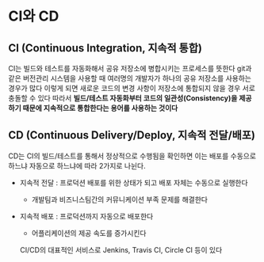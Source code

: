 # CI와 CD

## CI (Continuous Integration, 지속적 통합)

CI는 빌드와 테스트를 자동화해서 공유 저장소에 병합시키는 프로세스를 뜻한다
git과 같은 버전관리 시스템을 사용할 때 여러명의 개발자가 하나의 공유 저장소를 사용하는 경우가 많다
이렇게 되면 새로운 코드의 변경 사항이 저장소에 통합되지 않을 경우 서로 충돌할 수 있다
따라서 **빌드/테스트 자동화부터 코드의 일관성(Consistency)을 제공하기 때문에 지속적으로 통합한다는 용어를 사용하는 것이다**

## CD (Continuous Delivery/Deploy, 지속적 전달/배포)

CD는 CI의 빌드/테스트를 통해서 정상적으로 수행됨을 확인하면 이는 배포를 수동으로 하느냐 자동으로 하느냐에 따라 2가지로 나뉜다.

- 지속적 전달 : 프로덕션 배포를 위한 상태가 되고 배포 자체는 수동으로 실행한다
  - 개발팀과 비즈니스팀간의 커뮤니케이션 부족 문제를 해결한다
- 지속적 배포 : 프로덕션까지 자동으로 배포한다

  - 어플리케이션의 제공 속도를 증가시킨다

  CI/CD의 대표적인 서비스로 Jenkins, Travis CI, Circle CI 등이 있다
